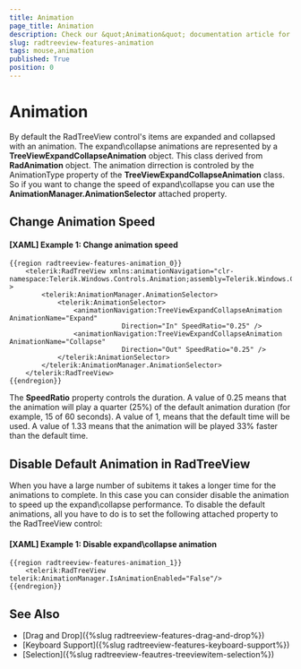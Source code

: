 ```yaml
---
title: Animation
page_title: Animation
description: Check our &quot;Animation&quot; documentation article for the RadTreeView {{ site.framework_name }} control.
slug: radtreeview-features-animation
tags: mouse,animation
published: True
position: 0
---
```


# Animation

By default the RadTreeView control's items are expanded and collapsed with an animation. The expand\collapse animations are represented by a __TreeViewExpandCollapseAnimation__ object. This class derived from __RadAnimation__ object. The animation dirrection is controled by the AnimationType property of the __TreeViewExpandCollapseAnimation__ class. So if you want to change the speed of expand\collapse you can use the __AnimationManager.AnimationSelector__ attached property.

## Change Animation Speed

#### __[XAML] Example 1: Change animation speed__
	{{region radtreeview-features-animation_0}}
		<telerik:RadTreeView xmlns:animationNavigation="clr-namespace:Telerik.Windows.Controls.Animation;assembly=Telerik.Windows.Controls.Navigation" >
			<telerik:AnimationManager.AnimationSelector>
				<telerik:AnimationSelector>
					<animationNavigation:TreeViewExpandCollapseAnimation AnimationName="Expand"
								Direction="In" SpeedRatio="0.25" />
					<animationNavigation:TreeViewExpandCollapseAnimation AnimationName="Collapse"
								Direction="Out" SpeedRatio="0.25" />
				</telerik:AnimationSelector>
			</telerik:AnimationManager.AnimationSelector>
		</telerik:RadTreeView>
	{{endregion}}

The __SpeedRatio__ property controls the duration. A value of 0.25 means that the animation will play a quarter (25%) of the default animation duration (for example, 15 of 60 seconds). A value of 1, means that the default time will be used. A value of 1.33 means that the animation will be played 33% faster than the default time.

## Disable Default Animation in RadTreeView

When you have a large number of subitems it takes a longer time for the animations to complete. In this case you can consider disable the animation to speed up the expand\collapse performance. To disable the default animations, all you have to do is to set the following attached property to the RadTreeView control: 

#### __[XAML] Example 1: Disable expand\collapse animation__
	{{region radtreeview-features-animation_1}}
		<telerik:RadTreeView telerik:AnimationManager.IsAnimationEnabled="False"/>
	{{endregion}}
	
## See Also
 * [Drag and Drop]({%slug radtreeview-features-drag-and-drop%})
 * [Keyboard Support]({%slug radtreeview-features-keyboard-support%})
 * [Selection]({%slug radtreeview-feautres-treeviewitem-selection%})
